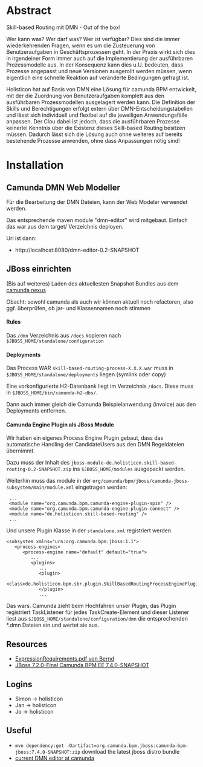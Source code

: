 # Abstract

Skill-based Routing mit DMN - Out of the box!

Wer kann was? Wer darf was? Wer ist verfügbar? Dies sind die immer wiederkehrenden Fragen, wenn es um die Zusteuerung von Benutzeraufgaben in Geschäftsprozessen geht. In der Praxis wirkt sich dies in irgendeiner Form immer auch auf die Implementierung der ausführbaren Prozessmodelle aus. In der Konsequenz kann dies u.U. bedeuten, dass Prozesse angepasst und neue Versionen ausgerollt werden müssen, wenn eigentlich eine schnelle Reaktion auf veränderte Bedingungen gefragt ist.

Holisticon hat auf Basis von DMN eine Lösung für camunda BPM entwickelt, mit der die Zuordnung von Benutzeraufgaben komplett aus den ausführbaren Prozessmodellen ausgelagert werden kann. Die Definition der Skills und Berechtigungen erfolgt extern über DMN-Entscheidungstabellen und lässt sich individuell und flexibel auf die jeweiligen Anwendungsfälle anpassen. Der Clou dabei ist jedoch, dass die ausführbaren Prozesse keinerlei Kenntnis über die Existenz dieses Skill-based Routing besitzen müssen. Dadurch lässt sich die Lösung auch ohne weiteres auf bereits bestehende Prozesse anwenden, ohne dass Anpassungen nötig sind! 

# Installation

## Camunda DMN Web Modeller

Für die Bearbeitung der DMN Dateien, kann der Web Modeler verwendet werden.
 
Das entsprechende maven module "dmn-editor" wird mitgebaut. Einfach das war aus dem target/ Verzeichnis deployen.

Url ist dann:

* http://localhost:8080/dmn-editor-0.2-SNAPSHOT


## JBoss einrichten

(Bis auf weiteres) Laden des aktuellesten Snapshot Bundles aus dem [camunda nexus](https://app.camunda.com/nexus/content/repositories/camunda-bpm-snapshots/org/camunda/bpm/jboss/camunda-bpm-ee-jboss/7.4.0-SNAPSHOT/)

Obacht: sowohl camunda als auch wir können aktuell noch refactoren, also ggf. überprüfen, ob jar- und Klassennamen noch stimmen

#### Rules

Das `/dmn` Verzeichnis aus `/docs` kopieren nach `$JBOSS_HOME/standalone/configuration`

#### Deployments
    
Das Process WAR `skill-based-routing-process-X.X.X.war` muss in `$JBOSS_HOME/standalone/deployments` liegen (symlink oder copy)    

Eine vorkonfigurierte H2-Datenbank liegt im Verzeichnis `/docs`. Diese muss in `$JBOSS_HOME/bin/camunda-h2-dbs/`.

Dann auch immer gleich die Camunda Beispielanwendung (invoice) aus den Deployments entfernen.


#### Camunda Engine Plugin als JBoss Module

Wir haben ein eigenes  Process Engine Plugin gebaut, dass das automatische Handling der CandidateUsers aus den DMN Regeldateien übernimmt.

Dazu muss der Inhalt des `jboss-module-de.holisticon.skill-based-routing-0.2-SNAPSHOT.zip` ins `$JBOSS_HOME/modules` ausgepackt werden.    

Weiterhin muss das module in der `org/camunda/bpm/jboss/camunda-jboss-subsystem/main/module.xml` eingetragen werden:

     ...
     <module name="org.camunda.bpm.camunda-engine-plugin-spin" />
     <module name="org.camunda.bpm.camunda-engine-plugin-connect" />
     <module name="de.holisticon.skill-based-routing" />
     ...


Und unsere Plugin Klasse in der `standalone.xml` registriert werden

    <subsystem xmlns="urn:org.camunda.bpm.jboss:1.1">
       <process-engines>
          <process-engine name="default" default="true">
             ...
             <plugins>
                ...
                <plugin>
                   <class>de.holisticon.bpm.sbr.plugin.SkillBasedRoutingProcessEnginePlugin</class>
                </plugin>
                ...


Das wars. Camunda zieht beim Hochfahren unser Plugin, das Plugin registriert TaskListener für jedes TaskCreate-Element und dieser 
Listener liest aus `$JBOSS_HOME/standalone/configuration/dmn` die entsprechenden *.dmn Dateien ein und wertet sie aus. 



## Resources

* [ExpressionRequirements.pdf von Bernd](docs/ExpressionRequirements.pdf)
* [JBoss 7.2.0-Final Camunda BPM EE 7.4.0-SNAPSHOT](https://app.camunda.com/nexus/content/repositories/camunda-bpm-snapshots/org/camunda/bpm/jboss/camunda-bpm-ee-jboss/7.4.0-SNAPSHOT/)

## Logins

* Simon -> holisticon   
* Jan -> holisticon   
* Jo -> holisticon 

## Useful

* `mvn dependency:get -Dartifact=org.camunda.bpm.jboss:camunda-bpm-jboss:7.4.0-SNAPSHOT:zip` download the latest jboss distro bundle
* [current DMN editor at camunda](https://camunda.org/dmn/demo-stage/)
